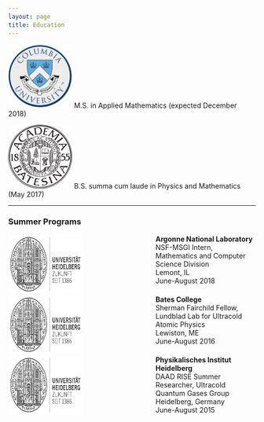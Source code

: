 ```yaml
---
layout: page
title: Education
---
```


<img src="/img/columbia_uni.png"  width="130" height="130"> M.S. in Applied Mathematics (expected December 2018)


<img src="/img/bates_uni.png"  width="130" height="130"> B.S. summa cum laude in Physics and Mathematics (May 2017)

___

### Summer Programs


<div style="width: 100%; overflow: hidden;">
    <div style="width: 30%; float: left;"> <img src="/img/heidelberg_uni.png" width="240" height="120"> </div>
    <div style="margin-left: 300px;"> <b>Argonne National Laboratory </b> <br /> NSF-MSGI Intern, Mathematics and Computer Science Division <br /> Lemont, IL <br />June-August 2018 </div>
</div>

<div style="width: 100%; overflow: hidden;">
    <div style="width: 30%; float: left;"> <img src="/img/heidelberg_uni.png" width="240" height="120"> </div>
    <div style="margin-left: 300px;"> <b>Bates College </b> <br /> Sherman Fairchild Fellow, Lundblad Lab for Ultracold Atomic Physics <br /> Lewiston, ME <br />June-August 2016 </div>
</div>

<div style="width: 100%; overflow: hidden;">
    <div style="width: 30%; float: left;"> <img src="/img/heidelberg_uni.png" width="240" height="120"> </div>
    <div style="margin-left: 300px;"> <b>Physikalisches Institut Heidelberg</b> <br />DAAD RISE Summer Researcher, Ultracold Quantum Gases Group <br /> Heidelberg, Germany <br />June-August 2015 </div>
</div>
